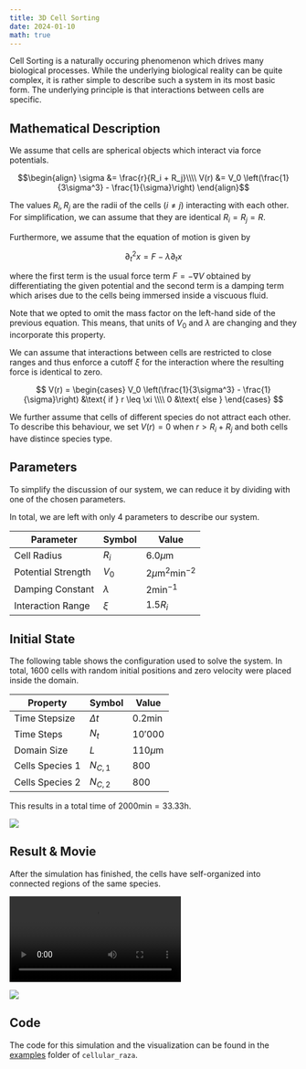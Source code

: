 ```yaml
---
title: 3D Cell Sorting
date: 2024-01-10
math: true
---
```


Cell Sorting is a naturally occuring phenomenon which drives many biological processes.
While the underlying biological reality can be quite complex, it is rather simple to describe such
a system in its most basic form.
The underlying principle is that interactions between cells are specific.

## Mathematical Description

We assume that cells are spherical objects which interact via force potentials.

$$\begin{align}
    \sigma &= \frac{r}{R_i + R_j}\\\\
    V(r) &= V_0 \left(\frac{1}{3\sigma^3} - \frac{1}{\sigma}\right)
\end{align}$$

The values $R_i,R_j$ are the radii of the cells ($i\neq j$) interacting with each other.
For simplification, we can assume that they are identical $R_i=R_j=R$.

Furthermore, we assume that the equation of motion is given by

$$
    \partial^2_t x = F - \lambda \partial_t x
$$

where the first term is the usual force term $F = - \nabla V$ obtained by differentiating the
given potential and the second term is a damping term which arises due to the cells being immersed
inside a viscuous fluid.

Note that we opted to omit the mass factor on the left-hand side of the previous equation.
This means, that units of $V_0$ and $\lambda$ are changing and they incorporate this property.

We can assume that interactions between cells are restricted to close ranges and thus enforce a
cutoff $\xi$ for the interaction where the resulting force is identical to zero.

$$
    V(r) = \begin{cases}
        V_0 \left(\frac{1}{3\sigma^3} - \frac{1}{\sigma}\right) &\text{ if } r \leq \xi \\\\
        0 &\text{ else }
    \end{cases}
$$

We further assume that cells of different species do not attract each other.
To describe this behaviour, we set $V(r)=0$ when $r>R_i+R_j$ and both cells have distince species
type.

## Parameters

To simplify the discussion of our system, we can reduce it by dividing with one of the chosen
parameters.

In total, we are left with only 4 parameters to describe our system.

| Parameter | Symbol | Value |
| --- | --- | --- |
| Cell Radius | $R_i$ | $6.0\mu \text{m}$ |
| Potential Strength | $V_0$ | $2\mu\text{m}^2\text{min}^{-2}$ |
| Damping Constant | $\lambda$ | $2\text{min}^{-1}$ |
| Interaction Range | $\xi$ | $1.5 R_i$ |

## Initial State

The following table shows the configuration used to solve the system.
In total, 1600 cells with random initial positions and zero velocity were placed inside the domain.

| Property | Symbol | Value |
| --- | --- | --- |
| Time Stepsize | $\Delta t$ | $0.2\text{min}$ |
| Time Steps | $N_t$ | $10'000$ |
| Domain Size | $L$ | $110\mu\text{m}$ |
| Cells Species 1 | $N_{C,1}$ | $800$ |
| Cells Species 2 | $N_{C,2}$ | $800$ |

This results in a total time of $2000\text{min}=33.33\text{h}$.

![](/showcase/cell_sorting/0000000020.png)

## Result & Movie

After the simulation has finished, the cells have self-organized into connected regions of the same
species.

<video controls>
    <source src="/showcase/cell_sorting/movie.mp4" type="video/mp4">
</video>

![](/showcase/cell_sorting/0000006000.png)

## Code

The code for this simulation and the visualization can be found in the
[examples](https://github.com/jonaspleyer/cellular_raza/tree/master/cellular_raza-examples/cell_sorting)
folder of `cellular_raza`.

